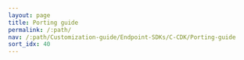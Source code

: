 ```yaml
---
layout: page
title: Porting guide
permalink: /:path/
nav: /:path/Customization-guide/Endpoint-SDKs/C-CDK/Porting-guide
sort_idx: 40
---
```

